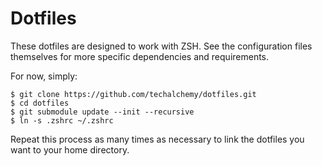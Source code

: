 # Dotfiles

These dotfiles are designed to work with ZSH.  See the configuration files
themselves for more specific dependencies and requirements.

For now, simply:

```
$ git clone https://github.com/techalchemy/dotfiles.git
$ cd dotfiles
$ git submodule update --init --recursive
$ ln -s .zshrc ~/.zshrc
```

Repeat this process as many times as necessary to link the dotfiles you want
to your home directory.
